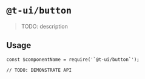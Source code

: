 # `@t-ui/button`

> TODO: description

## Usage

```
const $componentName = require('`@t-ui/button`');

// TODO: DEMONSTRATE API
```
